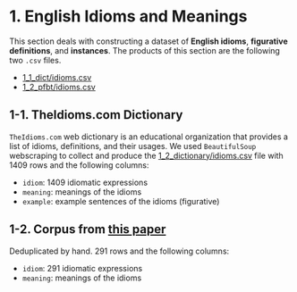 # 1. English Idioms and Meanings

This section deals with constructing a dataset of **English idioms**, **figurative definitions**, and **instances**. The products of this section are the following two `.csv` files.

- [1_1_dict/idioms.csv](1_1_dict/idioms.csv)
- [1_2_pfbt/idioms.csv](1_2_pfbt/idioms.csv)

## 1-1. TheIdioms.com Dictionary 

`TheIdioms.com` web dictionary is an educational organization that provides a list of idioms, definitions, and their usages. We used `BeautifulSoup` webscraping to collect and produce the [1_2_dictionary/idioms.csv](1_2_dictionary/idioms.csv) file with 1409 rows and the following columns:

- `idiom`: 1409 idiomatic expressions
- `meaning`: meanings of the idioms
- `example`: example sentences of the idioms (figurative)

## 1-2. Corpus from [this paper](https://github.com/ellarabi/gender-idiomatic-language)

Deduplicated by hand. 291 rows and the following columns:

- `idiom`: 291 idiomatic expressions
- `meaning`: meanings of the idioms